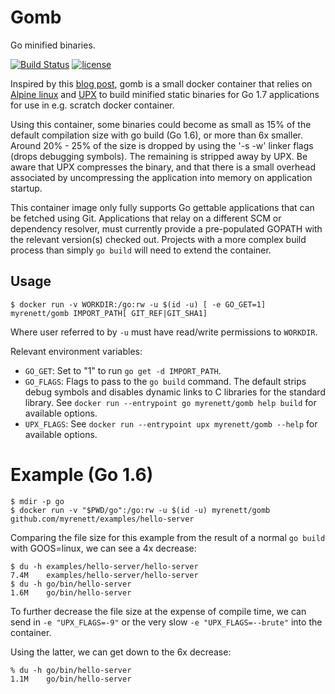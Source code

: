 # Gomb
Go minified binaries.

[![Build Status](https://travis-ci.org/myrenett/gomb.svg?branch=master)](https://travis-ci.org/myrenett/gomb)
[![license](https://img.shields.io/badge/License-Apache%202.0-blue.svg)](LICENSE)

Inspired by this [blog post](https://blog.filippo.io/shrink-your-go-binaries-with-this-one-weird-trick/), gomb is a small docker container that relies on [Alpine linux](https://www.alpinelinux.org/) and [UPX](http://upx.sourceforge.net/) to build minified static binaries for Go 1.7 applications for use in e.g. scratch docker container.

Using this container, some binaries could become as small as 15% of the default compilation size with go build (Go 1.6), or more than 6x smaller. Around 20% - 25% of the size is dropped by using the '-s -w' linker flags (drops debugging symbols). The remaining is stripped away by UPX. Be aware that UPX compresses the binary, and that there is a small overhead associated by uncompressing the application into memory on application startup.

This container image only fully supports Go gettable applications that can be fetched using Git. Applications that relay on a different SCM or dependency resolver, must currently provide a pre-populated GOPATH with the relevant version(s) checked out. Projects with a more complex build process than simply `go build` will need to extend the container.

## Usage

    $ docker run -v WORKDIR:/go:rw -u $(id -u) [ -e GO_GET=1] myrenett/gomb IMPORT_PATH[ GIT_REF|GIT_SHA1]


Where user referred to by `-u` must have read/write permissions to `WORKDIR`.

Relevant environment variables:

- `GO_GET`: Set to "1" to run `go get -d IMPORT_PATH`.
- `GO_FLAGS`: Flags to pass to the `go build` command. The default strips debug symbols and disables dynamic links to C libraries for the standard library. See `docker run --entrypoint go myrenett/gomb help build` for available options.
- `UPX_FLAGS`: See `docker run --entrypoint upx myrenett/gomb --help` for available options.

# Example (Go 1.6)

    $ mdir -p go
    $ docker run -v "$PWD/go":/go:rw -u $(id -u) myrenett/gomb github.com/myrenett/examples/hello-server

Comparing the file size for this example from the result of a normal `go build` with GOOS=linux, we can see a 4x decrease:

    $ du -h examples/hello-server/hello-server
    7.4M	examples/hello-server/hello-server
    $ du -h go/bin/hello-server
    1.6M	go/bin/hello-server

To further decrease the file size at the expense of compile time, we can send in `-e "UPX_FLAGS=-9"` or the very slow `-e "UPX_FLAGS=--brute"` into the container.

Using the latter, we can get down to the 6x decrease:

    % du -h go/bin/hello-server
    1.1M	go/bin/hello-server
